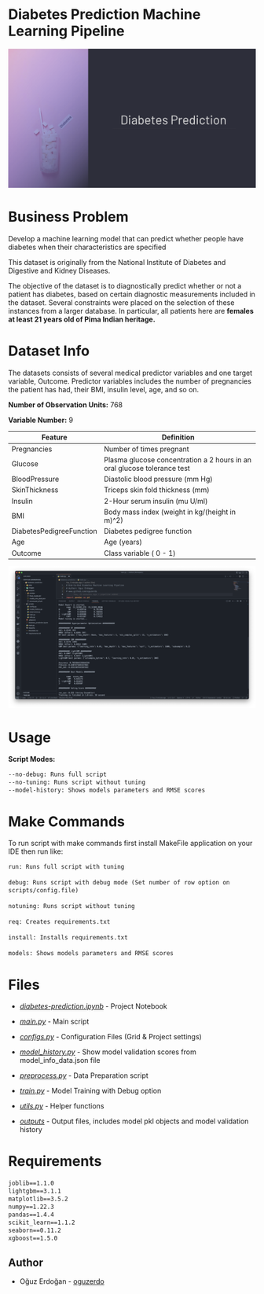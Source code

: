 # Diabetes Prediction Machine Learning Pipeline
![banner](/images/diabetes.png)

# Business Problem

Develop a machine learning model that can predict whether people have diabetes when their characteristics are specified

This dataset is originally from the National Institute of Diabetes and Digestive and Kidney Diseases.

The objective of the dataset is to diagnostically predict whether or not a patient has diabetes, based on certain diagnostic measurements included in the dataset. Several constraints were placed on the selection of these instances from a larger database. In particular, all patients here are **females at least 21 years old of Pima Indian heritage.**

# Dataset Info

The datasets consists of several medical predictor variables and one target variable, Outcome. Predictor variables includes the number of pregnancies the patient has had, their BMI, insulin level, age, and so on.

**Number of Observation Units:** 768

**Variable Number:** 9

| Feature | Definition |
| --- | --- |
| Pregnancies | Number of times pregnant |
| Glucose | Plasma glucose concentration a 2 hours in an oral glucose tolerance test |
| BloodPressure | Diastolic blood pressure (mm Hg) |
| SkinThickness | Triceps skin fold thickness (mm) |
| Insulin | 2-Hour serum insulin (mu U/ml) |
| BMI | Body mass index (weight in kg/(height in m)^2) |
| DiabetesPedigreeFunction | Diabetes pedigree function |
| Age | Age (years) |
| Outcome | Class variable ( 0 - 1) |

!['pipeline'](/images/pipeline.png)
# Usage 
**Script Modes:**
```
--no-debug: Runs full script
--no-tuning: Runs script without tuning
--model-history: Shows models parameters and RMSE scores
```
# Make Commands
To run script with make commands first install MakeFile application on your IDE then run like:

```
run: Runs full script with tuning

debug: Runs script with debug mode (Set number of row option on scripts/config.file)

notuning: Runs script without tuning

req: Creates requirements.txt

install: Installs requirements.txt

models: Shows models parameters and RMSE scores
```


# Files

- [*diabetes-prediction.ipynb*](https://github.com/oguzerdo/diabetes-prediction/blob/main/diabetes_prediction.ipynb) - Project Notebook
- [*main.py*](https://github.com/oguzerdo/diabetes-prediction-ml-pipeline/blob/main/main.py) - Main script  

- [*configs.py*](https://github.com/oguzerdo/diabetes-prediction-ml-pipeline/blob/main/scripts/config.py) - Configuration Files (Grid & Project settings)
- [*model_history.py*](https://github.com/oguzerdo/diabetes-prediction/blob/main/helpers.py) - Show model validation scores from model_info_data.json file
- [*preprocess.py*](https://github.com/oguzerdo/diabetes-prediction-ml-pipeline/blob/main/scripts/preprocess.py) - Data Preparation script
- [*train.py*](https://github.com/oguzerdo/diabetes-prediction-ml-pipeline/blob/main/scripts/train.py) - Model Training with Debug option
- [*utils.py*](https://github.com/oguzerdo/diabetes-prediction-ml-pipeline/blob/main/scripts/utils.py) - Helper functions

- [*outputs*](https://github.com/oguzerdo/diabetes-prediction-ml-pipeline/tree/main/outputs) - Output files, includes model pkl objects and model validation history

# Requirements

```
joblib==1.1.0
lightgbm==3.1.1
matplotlib==3.5.2
numpy==1.22.3
pandas==1.4.4
scikit_learn==1.1.2
seaborn==0.11.2
xgboost==1.5.0
```

## Author

- Oğuz Erdoğan - [oguzerdo](www.oguzerdogan.com)

